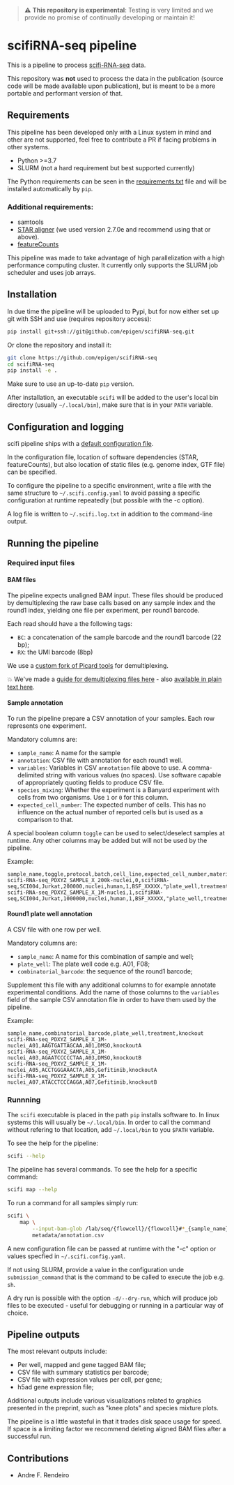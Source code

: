> :warning: **This repository is experimental**: Testing is very limited and we
provide no promise of continually developing or maintain it!

# scifiRNA-seq pipeline

This is a pipeline to process
[scifi-RNA-seq](https://www.biorxiv.org/content/10.1101/2019.12.17.879304v1)
data.

This repository was **not** used to process the data in the publication (source
code will be made available upon publication), but is meant to be a more
portable and performant version of that.

## Requirements

This pipeline has been developed only with a Linux system in mind and other
are not supported, feel free to contribute a PR if facing problems in other
systems.

- Python >=3.7
- SLURM (not a hard requirement but best supported currently)

The Python requirements can be seen in the [requirements.txt](requirements.txt)
file and will be installed automatically by ``pip``.

### Additional requirements:

 - samtools
 - [STAR aligner](https://github.com/alexdobin/STAR) (we used version 2.7.0e and
recommend using that or above).
 - [featureCounts](http://subread.sourceforge.net/)


This pipeline was made to take advantage of high parallelization with a high
performance computing cluster. It currently only supports the SLURM job
scheduler and uses job arrays.

## Installation
In due time the pipeline will be uploaded to Pypi, but for now either set up git
with SSH and use (requires repository access):

```bash
pip install git+ssh://git@github.com/epigen/scifiRNA-seq.git
```
Or clone the repository and install it:

```bash
git clone https://github.com/epigen/scifiRNA-seq
cd scifiRNA-seq
pip install -e .
```

Make sure to use an up-to-date ``pip`` version.

After installation, an executable ``scifi`` will be added to the user's local
bin directory (usually `~/.local/bin`), make sure that is in your `PATH`
variable.

## Configuration and logging

scifi pipeline ships with a
[default configuration file](scifi/config/default.yaml).


In the configuration file, location of software dependencies (STAR, featureCounts), but also location of static files (e.g. genome index, GTF file) can be specified.

To configure the pipeline to a specific environment, write a file with the same structure to `~/.scifi.config.yaml` to avoid passing a specific configuration at runtime repeatedly (but possible with the -c option).

A log file is written to `~/.scifi.log.txt` in addition to the command-line
output.


## Running the pipeline

### Required input files

#### BAM files

The pipeline expects unaligned BAM input. These files should be produced by
demultiplexing the raw base calls based on any sample index and the round1
index, yielding one file per experiment, per round1 barcode.

Each read should have a the following tags:
 - `BC`: a concatenation of the sample barcode and the round1 barcode (22 bp);
 - `RX`: the UMI barcode (8bp)

We use a [custom fork of Picard tools](https://github.com/DanieleBarreca/picard) for demultiplexing.

:boom: We've made a [guide for demultiplexing files here](demultiplexing_guide.pdf) - also [available in plain text here](demultiplexing_guide.rst).

#### Sample annotation

To run the pipeline prepare a CSV annotation of your samples.
Each row represents one experiment.

Mandatory columns are:
 - `sample_name`: A name for the sample
 - `annotation`: CSV file with annotation for each round1 well.
 - `variables`:  Variables in CSV `annotation` file above to use. A
comma-delimited string with various values (no spaces). Use software capable of appropriately quoting fields to produce CSV file.
 - `species_mixing`: Whether the experiment is a Banyard experiment with cells
from two organisms. Use `1` or `0` for this column.
 - `expected_cell_number`: The expected number of cells. This has no influence
on the actual number of reported cells but is used as a comparison to that.

A special boolean column `toggle` can be used to select/deselect samples at runtime.
Any other columns may be added but will not be used by the pipeline.

Example:

```csv
sample_name,toggle,protocol,batch,cell_line,expected_cell_number,material,organism,species_mixing,flowcell,variables
scifi-RNA-seq_PDXYZ_SAMPLE_X_200k-nuclei,0,scifiRNA-seq,SCI004,Jurkat,200000,nuclei,human,1,BSF_XXXXX,"plate_well,treatment,knockout"
scifi-RNA-seq_PDXYZ_SAMPLE_X_1M-nuclei,1,scifiRNA-seq,SCI004,Jurkat,1000000,nuclei,human,1,BSF_XXXXX,"plate_well,treatment,knockout"
```

#### Round1 plate well annotation

A CSV file with one row per well.

Mandatory columns are:
 - `sample_name`: A name for this combination of sample and well;
 - `plate_well`: The plate well code e.g. A01, F08;
 - `combinatorial_barcode`: the sequence of the round1 barcode;

Supplement this file with any additional columns to for example annotate
experimental conditions. Add the name of those columns to the `variables` field
of the sample CSV annotation file in order to have them used by the pipeline.

Example:

```csv
sample_name,combinatorial_barcode,plate_well,treatment,knockout
scifi-RNA-seq_PDXYZ_SAMPLE_X_1M-nuclei_A01,AAGTGATTAGCAA,A01,DMSO,knockoutA
scifi-RNA-seq_PDXYZ_SAMPLE_X_1M-nuclei_A03,AGAATCCCCCTAA,A03,DMSO,knockoutB
scifi-RNA-seq_PDXYZ_SAMPLE_X_1M-nuclei_A05,ACCTGGGAAACTA,A05,Gefitinib,knockoutA
scifi-RNA-seq_PDXYZ_SAMPLE_X_1M-nuclei_A07,ATACCTCCCAGGA,A07,Gefitinib,knockoutB
```

### Runnning

The ``scifi`` executable is placed in the path `pip` installs software to. In linux systems this will usually be `~/.local/bin`.
In order to call the command without refering to that location, add `~/.local/bin` to you `$PATH` variable.

To see the help for the pipeline:
```bash
scifi --help
```

The pipeline has several commands. To see the help for a specific command:
```bash
scifi map --help
```

To run a command for all samples simply run:
```bash
scifi \
    map \
        --input-bam-glob /lab/seq/{flowcell}/{flowcell}#*_{sample_name}.bam \
        metadata/annotation.csv
```

A new configuration file can be passed at runtime with the "-c" option or
values specfied in `~/.scifi.config.yaml`.

If not using SLURM, provide a value in the configuration unde `submission_command` that is the command to be called to execute the job e.g. `sh`.

A dry run is possible with the option `-d/--dry-run`, which will produce job files to be executed - useful for debugging or running in a particular way of choice.


## Pipeline outputs

The most relevant outputs include:
 - Per well, mapped and gene tagged BAM file;
 - CSV file with summary statistics per barcode;
 - CSV file with expression values per cell, per gene;
 - h5ad gene expression file;

Additional outputs include various visualizations related to graphics presented
in the preprint, such as "knee plots" and species mixture plots.

The pipeline is a little wasteful in that it trades disk space usage for speed.
If space is a limiting factor we recommend deleting aligned BAM files after a
successful run.


## Contributions

- Andre F. Rendeiro
